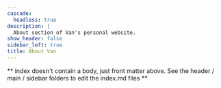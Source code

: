 ```yaml
---
cascade:
  headless: true
description: |
  About section of Van's personal website.
show_header: false
sidebar_left: true
title: About Van
---
```


** index doesn't contain a body, just front matter above.
See the header / main / sidebar folders to edit the index.md files **
